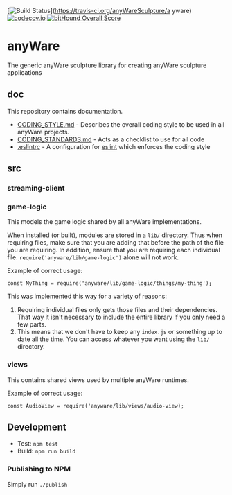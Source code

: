 [![Build Status](https://travis-ci.org/anyWareSculpture/anyware.svg?branch=master)](https://travis-ci.org/anyWareSculpture/a yware) [![codecov.io](http://codecov.io/github/anyWareSculpture/anyware/coverage.svg?branch=master)](http://codecov.io/github/anyWareSculpture/anyware?branch=master) [![bitHound Overall Score](https://www.bithound.io/github/anyWareSculpture/anyware/badges/score.svg)](https://www.bithound.io/github/anyWareSculpture/anyware)



# anyWare
The generic anyWare sculpture library for creating anyWare sculpture applications

## doc

This repository contains documentation.

* [CODING_STYLE.md](CODING_STYLE.md) - Describes the overall coding style to be used in all anyWare projects.
* [CODING_STANDARDS.md](CODING_STANDARDS.md) - Acts as a checklist to use for all code
* [.eslintrc](.eslintrc) - A configuration for [eslint](http://eslint.org) which enforces the coding style

## src

### streaming-client

### game-logic

This  models the game logic shared by all anyWare implementations.

When installed (or built), modules are stored in a `lib/` directory. Thus when requiring files, make sure that you are adding that before the path of the file you are requiring. In addition, ensure that you are requiring each individual file. `require('anyware/lib/game-logic')` alone will not work.

Example of correct usage:

    const MyThing = require('anyware/lib/game-logic/things/my-thing');

This was implemented this way for a variety of reasons:

1. Requiring individual files only gets those files and their dependencies. That way it isn't necessary to include the entire library if you only need a few parts.
2. This means that we don't have to keep any `index.js` or something up to date all the time. You can access whatever you want using the `lib/` directory.

### views

This contains shared views used by multiple anyWare runtimes.

Example of correct usage:

    const AudioView = require('anyware/lib/views/audio-view);

## Development

* Test: ```npm test```
* Build: ```npm run build```

### Publishing to NPM

Simply run ```./publish```

